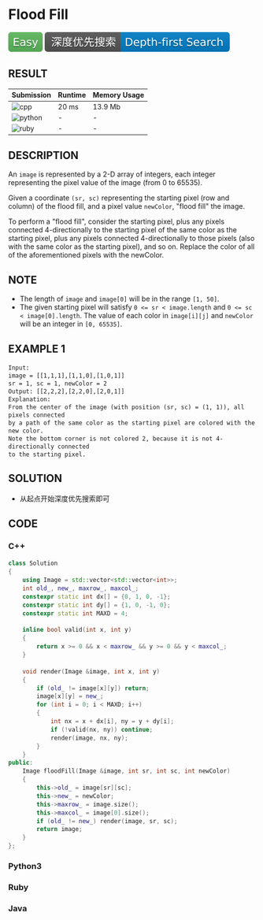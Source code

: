 # Flood Fill

![Easy](../../materials/-Easy-5cb85c.svg) ![Depth--first_Search](../../materials/深度优先搜索-Depth--first_Search-007ec6.svg)

## RESULT

| Submission                                                        | Runtime | Memory Usage |
| ----------------------------------------------------------------- | ------- | ------------ |
| ![cpp](https://img.shields.io/badge/leetcode733-cpp-f34b7d.svg)   | 20 ms   | 13.9 Mb      |
| ![python](https://img.shields.io/badge/leetcode733-py-3572A5.svg) | -       | -            |
| ![ruby](https://img.shields.io/badge/leetcode733-rb-701516.svg)   | -       | -            |

## DESCRIPTION

An `image` is represented by a 2-D array of integers, each integer representing the pixel value of the image (from 0 to 65535).

Given a coordinate `(sr, sc)` representing the starting pixel (row and column) of the flood fill, and a pixel value `newColor`, "flood fill" the image.

To perform a "flood fill", consider the starting pixel, plus any pixels connected 4-directionally to the starting pixel of the same color as the starting pixel, plus any pixels connected 4-directionally to those pixels (also with the same color as the starting pixel), and so on. Replace the color of all of the aforementioned pixels with the newColor.

## NOTE

* The length of `image` and `image[0]` will be in the range `[1, 50]`.
* The given starting pixel will satisfy `0 <= sr < image.length` and `0 <= sc < image[0].length`.
The value of each color in `image[i][j]` and `newColor` will be an integer in `[0, 65535]`.

## EXAMPLE 1

```plain
Input: 
image = [[1,1,1],[1,1,0],[1,0,1]]
sr = 1, sc = 1, newColor = 2
Output: [[2,2,2],[2,2,0],[2,0,1]]
Explanation: 
From the center of the image (with position (sr, sc) = (1, 1)), all pixels connected 
by a path of the same color as the starting pixel are colored with the new color.
Note the bottom corner is not colored 2, because it is not 4-directionally connected
to the starting pixel.
```

## SOLUTION

* 从起点开始深度优先搜索即可

## CODE

### C++

```cpp
class Solution
{
    using Image = std::vector<std::vector<int>>;
    int old_, new_, maxrow_, maxcol_;
    constexpr static int dx[] = {0, 1, 0, -1};
    constexpr static int dy[] = {1, 0, -1, 0};
    constexpr static int MAXD = 4;

    inline bool valid(int x, int y)
    {
        return x >= 0 && x < maxrow_ && y >= 0 && y < maxcol_;
    }

    void render(Image &image, int x, int y)
    {
        if (old_ != image[x][y]) return;
        image[x][y] = new_;
        for (int i = 0; i < MAXD; i++)
        {
            int nx = x + dx[i], ny = y + dy[i];
            if (!valid(nx, ny)) continue;
            render(image, nx, ny);
        }
    }
public:
    Image floodFill(Image &image, int sr, int sc, int newColor)
    {
        this->old_ = image[sr][sc];
        this->new_ = newColor;
        this->maxrow_ = image.size();
        this->maxcol_ = image[0].size();
        if (old_ != new_) render(image, sr, sc);
        return image;
    }
};
```

### Python3

### Ruby

### Java

